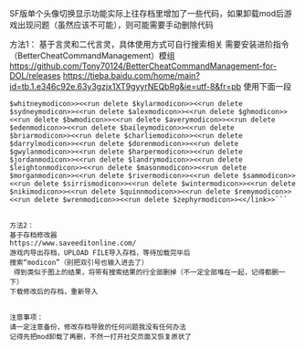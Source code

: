 SF版单个头像切换显示功能实际上往存档里增加了一些代码，如果卸载mod后游戏出现问题（虽然应该不可能），则可能需要手动删除代码


方法1： 
基于言灵和二代言灵，具体使用方式可自行搜索相关
需要安装进阶指令（BetterCheatCommandManagement）模组
https://github.com/Tony70124/BetterCheatCommandManagement-for-DOL/releases
https://tieba.baidu.com/home/main?id=tb.1.e346c92e.63y3gzjx1XT9gyyrNEQbRg&ie=utf-8&fr=pb 
使用下面一段

```<<link [[删除SF版图像数据|$passage]]>><<run delete $robinmodicon>><<run delete 
$whitneymodicon>><<run delete $kylarmodicon>><<run delete $sydneymodicon>><<run delete $alexmodicon>><<run delete $ghmodicon>><<run delete $bwmodicon>><<run delete $averymodicon>><<run delete $edenmodicon>><<run delete $baileymodicon>><<run delete $briarmodicon>><<run delete $charliemodicon>><<run delete $darrylmodicon>><<run delete $dorenmodicon>><<run delete $gwylanmodicon>><<run delete $harpermodicon>><<run delete $jordanmodicon>><<run delete $landrymodicon>><<run delete $leightonmodicon>><<run delete $masonmodicon>><<run delete $morganmodicon>><<run delete $rivermodicon>><<run delete $sammodicon>><<run delete $sirrismodicon>><<run delete $wintermodicon>><<run delete $nikimodicon>><<run delete $quinnmodicon>><<run delete $remymodicon>><<run delete $wrenmodicon>><<run delete $zephyrmodicon>><</link>>```


方法2：
基于存档修改器
https://www.saveeditonline.com/
游戏内导出存档，UPLOAD FILE导入存档，等待加载完毕后
搜索“modicon”（别把双引号也输入进去了）
 得到类似于图上的结果，将带有搜索结果的行全部删掉（不一定全部堆在一起，记得都删一下）
下载修改后的存档，重新导入


注意事项：
请一定注意备份，修改存档导致的任何问题我没有任何办法
记得先把mod卸载了再删，不然一打开社交页面又恢复原状了
